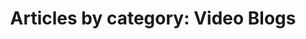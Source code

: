 ---
layout: blog_by_category
title: 'Articles by category: Video Blogs'
description: "Articles by category: Tips And Tricks - Grove Technologies - Washington DC's best Mac Support company for Digital Agencies"
category: video
permalink: "/blog/category/video/"
image: /assets/images/photos/photo-10.jpg
tagline: "<br>Our Blog"
---